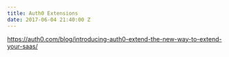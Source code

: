 ```yaml
---
title: Auth0 Extensions
date: 2017-06-04 21:40:00 Z
---
```


https://auth0.com/blog/introducing-auth0-extend-the-new-way-to-extend-your-saas/